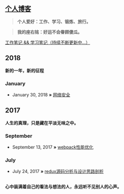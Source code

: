 ## [个人博客](http://dushao103500.github.io)

> **个人爱好：工作、学习、锻炼、旅行。**

> **我的座右铭：好运不会眷顾傻瓜。**

[工作笔记 && 学习笔记（持续不断更新中...）](https://github.com/dushao103500/blog/blob/master/study.md)

## 2018
**新的一年，新的征程**

### January

* January 30, 2018 **»** [网络安全](https://github.com/dushao103500/blog/issues/3)

## 2017
**人生的真理，只是藏在平淡无味之中。**

### September

* September 13, 2017 **»** [webpack性能优化](https://github.com/dushao103500/blog/issues/2)

### July

* July 24, 2017 **»** [redux源码分析与设计思路剖析](https://github.com/dushao103500/blog/issues/1)

##
**心中装满着自己的看法与想法的人，永远听不见别人的心声。**
